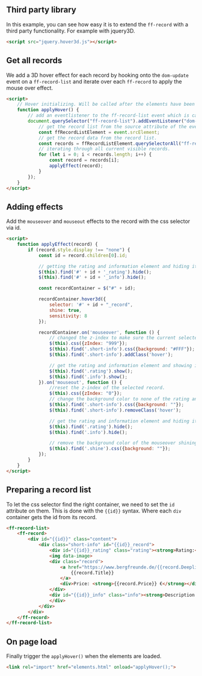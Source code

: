 ## Third party library

In this example, you can see how easy it is to extend the `ff-record` with a third party functionality. For example with jquery3D.

```html
<script src="jquery.hover3d.js"></script>
```

## Get all records

We add a 3D hover effect for each record by hooking onto the `dom-update` event on a `ff-record-list`
and iterate over each `ff-record` to apply the mouse over effect.

```html
<script>
    // Hover initializing. Will be called after the elements have been loaded.
    function applyHover() {
        // add an eventlistener to the ff-record-list event which is called everytime the HTML content was updated
        document.querySelector("ff-record-list").addEventListener("dom-updated", function (event) {
            // get the record list from the source attribute of the event callback.
            const ffRecordListElement = event.srcElement;
            // get the record data from the record list.
            const records = ffRecordListElement.querySelectorAll("ff-record");
            // iterating through all current visible records.
            for (let i = 0; i < records.length; i++) {
                const record = records[i];
                applyEffect(record);
            }
        });
    }
</script>
```

## Adding effects

Add the `mouseover` and `mouseout` effects to the record with the css selector via id.

```html
<script>
    function applyEffect(record) {
        if (record.style.display !== "none") {
            const id = record.children[0].id;

            // getting the rating and information element and hiding it.
            $(this).find('#' + id + '_rating').hide();
            $(this).find('#' + id + '_info').hide();

            const recordContainer = $("#" + id);

            recordContainer.hover3d({
                selector: '#' + id + "_record",
                shine: true,
                sensitivity: 8
            });

            recordContainer.on('mouseover', function () {
                // changed the z-index to make sure the current selected record is overlapping all other records.
                $(this).css({zIndex: "999"});
                $(this).find('.short-info').css({background: "#FFF"});
                $(this).find('.short-info').addClass('hover');

                // get the rating and information element and showing it.
                $(this).find('.rating').show();
                $(this).find('.info').show();
            }).on('mouseout', function () {
                //reset the z-index of the selected record.
                $(this).css({zIndex: "0"});
                // change the background color to none of the rating and the information box.
                $(this).find('.short-info').css({background: ""});
                $(this).find('.short-info').removeClass('hover');

                // get the rating and information element and hiding it.
                $(this).find('.rating').hide();
                $(this).find('.info').hide();

                // remove the background color of the mouseover shining box after the mouseout event.
                $(this).find('.shine').css({background: ""});
            });
        }
    }
</script>
```

## Preparing a record list

To let the css selector find the right container, we need to set the `id` attribute on them. This is
done with the `{{id}}` syntax. Where each `div` container gets the id from its record.

```html
<ff-record-list>
    <ff-record>
        <div id="{{id}}" class="content">
            <div class="short-info" id="{{id}}_record">
                <div id="{{id}}_rating" class="rating"><strong>Rating:</strong> {{record.Rating}}<br/></div>
                <img data-image>
                <div class="record">
                    <a href="https://www.bergfreunde.de/{{record.Deeplink}}" data-action="redirect">
                        {{record.Title}}
                    </a>
                    <div>Price: <strong>{{record.Price}} €</strong></div>
                </div>
                <div id="{{id}}_info" class="info"><strong>Description:</strong><br/>{{record.Description}}
                </div>
            </div>
        </div>
    </ff-record>
</ff-record-list>
```

## On page load

Finally trigger the `applyHover()` when the elements are loaded.

```html
<link rel="import" href="elements.html" onload="applyHover();">
```